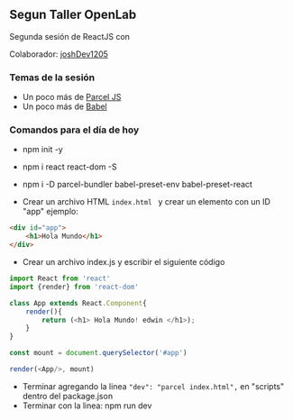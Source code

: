 ## Segun Taller OpenLab 

Segunda sesión de ReactJS con 

Colaborador:  [joshDev1205](https://github.com/joshDev1205/ "Coache Josh")

### Temas de la sesión
-  Un poco más de [Parcel JS](https://parceljs.org/ "Parcel.js")
-  Un poco más de [Babel](https://babeljs.io/ "Babel.js")


### Comandos para el día de hoy
- npm init -y









- npm i react react-dom -S
- npm i -D parcel-bundler babel-preset-env babel-preset-react
- Crear un archivo HTML  `index.html ` y crear un elemento con un ID "app"  ejemplo:
```html
<div id="app">
    <h1>Hola Mundo</h1>
</div>
```
- Crear un archivo index.js y escribir el siguiente código 
```javascript
import React from 'react'
import {render} from 'react-dom'

class App extends React.Component{
    render(){
        return (<h1> Hola Mundo! edwin </h1>);
    }
}

const mount = document.querySelector('#app')

render(<App/>, mount)
```

- Terminar agregando la linea ` "dev": "parcel index.html", ` en "scripts" dentro del package.json
- Terminar con la linea: npm run dev

